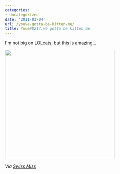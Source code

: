 ```yaml
---
categories:
- Uncategorized
date: '2011-03-04'
url: /youve-gotta-be-kitten-me/
title: You&#8217;ve gotta be kitten me
---
```


I'm not big on LOLcats, but this is amazing...

<img src="https://gomakethings.com/wp-content/uploads/2011/03/businesscat-03.jpg" alt="" title="businesscat-03" width="350" height="350" class="aligncenter size-medium wp-image-229" />

<em>Via <a href="http://www.swiss-miss.com/2011/02/deficit.html">Swiss Miss</a></em>